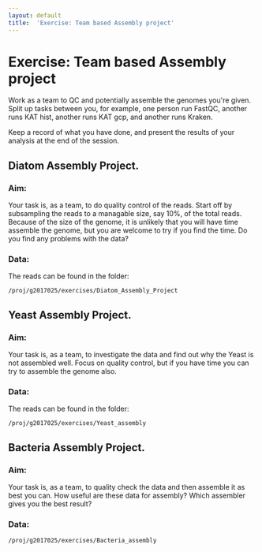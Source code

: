 ```yaml
---
layout: default
title:  'Exercise: Team based Assembly project'
---
```


# Exercise: Team based Assembly project

Work as a team to QC and potentially assemble the genomes you're given. Split up tasks between you, for example, one person run FastQC, another runs KAT hist, another runs KAT gcp, and another runs Kraken.

Keep a record of what you have done, and present the results of your analysis at the end of the session.


## Diatom Assembly Project.

### Aim:

Your task is, as a team, to do quality control of the reads. Start off by subsampling the reads to a managable size, say 10%, of the total reads. Because of the size of the genome, it is unlikely that you will have time assemble the genome, but you are welcome to try if you find the time. Do you find any problems with the data?

### Data:

The reads can be found in the folder:

```
/proj/g2017025/exercises/Diatom_Assembly_Project
```

## Yeast Assembly Project.

### Aim:

Your task is, as a team, to investigate the data and find out why the Yeast is not assembled well. Focus on quality control, but if you have time you can try to assemble the genome also.

### Data:

The reads can be found in the folder:

```
/proj/g2017025/exercises/Yeast_assembly
```

## Bacteria Assembly Project.

### Aim:

Your task is, as a team, to quality check the data and then assemble it as best you can. How useful are these data for assembly? Which assembler gives you the best result?

### Data:

```
/proj/g2017025/exercises/Bacteria_assembly
```
